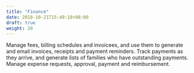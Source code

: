 ```yaml
---
title: "Finance"
date: 2018-10-21T15:49:18+08:00
draft: true
weight: 20
---
```


Manage fees, billing schedules and invoicees, and use them to generate and email invoices, receipts and payment reminders. Track payments as they arrive, and generate lists of families who have outstanding payments. Manage expense requests, approval, payment and reimbursement.
